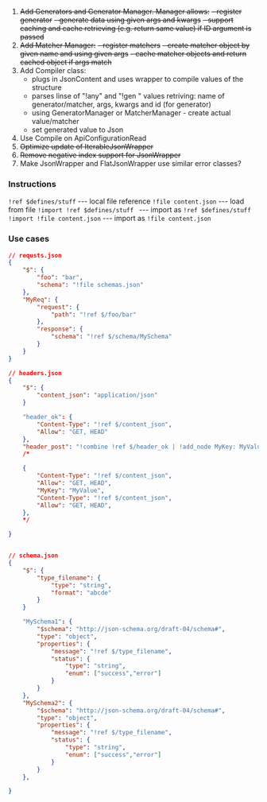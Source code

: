 
1. ~~Add Generators and Generator Manager. Manager allows:~~
    ~~- register generator~~
    ~~- generate data using given args and kwargs~~
    ~~- support caching and cache retrieving (e.g. return same value) if ID argument is passed~~
2. ~~Add Matcher Manager:~~
    ~~- register matchers~~
    ~~- create matcher object by given name and using given args~~
    ~~- cache matcher objects and return cached object if args match~~
3. Add Compiler class:
    - plugs in JsonContent and uses wrapper to compile values of the structure
    - parses linse of "!any" and "!gen " values retriving: name of generator/matcher, args, kwargs and id (for generator)
    - using GeneratorManager or MatcherManager - create actual value/matcher
    - set generated value to Json
4. Use Compile on ApiConfigurationRead
5. ~~Optimize update of IterableJsonWrapper~~
6. ~~Remove negative index support for JsonWrapper~~
7. Make JsonWrapper and FlatJsonWrapper use similar error classes?



### Instructions

`!ref $defines/stuff`          --- local file reference
`!file content.json`           --- load from file
`!import !ref $defines/stuff ` --- import as `!ref $defines/stuff`
`!import !file content.json`   --- import as `!file content.json`

### Use cases
```json
// requsts.json
{
    "$": {
        "foo": "bar",
        "schema": "!file schemas.json"
    },
    "MyReq": {
        "request": {
            "path": "!ref $/foo/bar"
        },
        "response": {
            "schema": "!ref $/schema/MySchema"
        }
    }
}

// headers.json
{
    "$": {
        "content_json": "application/json"
    }

    "header_ok": {
        "Content-Type": "!ref $/content_json",
        "Allow": "GET, HEAD"
    },
    "header_post": "!combine !ref $/header_ok | !add_node MyKey: MyValue | !add_nodes !ref $/header_ok"
    /*

    {
        "Content-Type": "!ref $/content_json",
        "Allow": "GET, HEAD",
        "MyKey": "MyValue",
        "Content-Type": "!ref $/content_json",
        "Allow": "GET, HEAD",
    },
    */

}


// schema.json
{
    "$": {
        "type_filename": {
            "type": "string",
            "format": "abcde"
        }
    }

    "MySchema1": {
        "$schema": "http://json-schema.org/draft-04/schema#",
        "type": "object",
        "properties": {
            "message": "!ref $/type_filename",
            "status": {
                "type": "string",
                "enum": ["success","error"]
            }
        }
    },
    "MySchema2": {
        "$schema": "http://json-schema.org/draft-04/schema#",
        "type": "object",
        "properties": {
            "message": "!ref $/type_filename",
            "status": {
                "type": "string",
                "enum": ["success","error"]
            }
        }
    },

}

```
